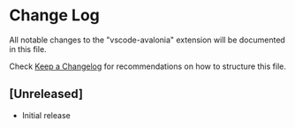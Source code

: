 # Change Log

All notable changes to the "vscode-avalonia" extension will be documented in this file.

Check [Keep a Changelog](http://keepachangelog.com/) for recommendations on how to structure this file.

## [Unreleased]

- Initial release